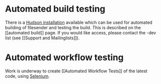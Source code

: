 Automated build testing
=======================

There is a [Hudson installation](http://filesender-dev.surfnet.nl/hudson/) available which can be used for automated building of filesender and testing the build. This is described on the [[automated build]] page. If you would like access, please contact the -dev list (see [[Support and Mailinglists]]).

Automated workflow testing
=======================

Work is underway to create [[Automated Workflow Tests]] of the latest code, using [Selenium](http://seleniumhq.org/).  
